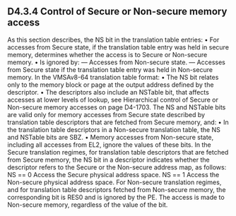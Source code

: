 ## D4.3.4 Control of Secure or Non-secure memory access

As this section describes, the NS bit in the translation table entries:
• For accesses from Secure state, if the translation table entry was held in secure memory, determines whether the access is to Secure or Non-secure memory.
• Is ignored by:
— Accesses from Non-secure state.
— Accesses from Secure state if the translation table entry was held in Non-secure memory.
In the VMSAv8-64 translation table format:
• The NS bit relates only to the memory block or page at the output address defined by the descriptor.
• The descriptors also include an NSTable bit, that affects accesses at lower levels of lookup, see Hierarchical control of Secure or Non-secure memory accesses on page D4-1703.
The NS and NSTable bits are valid only for memory accesses from Secure state described by translation table descriptors that are fetched from Secure memory, and:
• In the translation table descriptors in a Non-secure translation table, the NS and NSTable bits are SBZ.
• Memory accesses from Non-secure state, including all accesses from EL2, ignore the values of these bits.
In the Secure translation regimes, for translation table descriptors that are fetched from Secure memory, the NS bit in a descriptor indicates whether the descriptor refers to the Secure or the Non-secure address map, as follows:
NS == 0 Access the Secure physical address space.
NS == 1 Access the Non-secure physical address space.
For Non-secure translation regimes, and for translation table descriptors fetched from Non-secure memory, the corresponding bit is RES0 and is ignored by the PE. The access is made to Non-secure memory, regardless of the value of the bit.